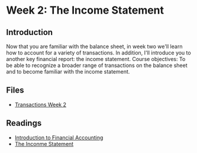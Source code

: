 # Week 2: The Income Statement
## Introduction
Now that you are familiar with the balance sheet, in week two we'll learn how to account for a variety of transactions. In addition, I'll introduce you to another key financial report: the income statement. Course objectives: To be able to recognize a broader range of transactions on the balance sheet and to become familiar with the income statement.

## Files
* [Transactions Week 2](./files/Transactions_Week2.pdf)

## Readings
* [Introduction to Financial Accounting](./readings/Introduction_to_Financial_Accounting.pdf)
* [The Inconme Statement](./readings/The_Income_Statement.pdf)
